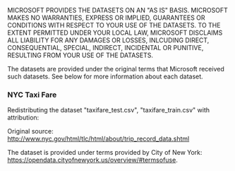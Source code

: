 MICROSOFT PROVIDES THE DATASETS ON AN "AS IS" BASIS. MICROSOFT MAKES NO WARRANTIES, EXPRESS OR IMPLIED, GUARANTEES OR CONDITIONS WITH RESPECT TO YOUR USE OF THE DATASETS. TO THE EXTENT PERMITTED UNDER YOUR LOCAL LAW, MICROSOFT DISCLAIMS ALL LIABILITY FOR ANY DAMAGES OR LOSSES, INLCUDING DIRECT, CONSEQUENTIAL, SPECIAL, INDIRECT, INCIDENTAL OR PUNITIVE, RESULTING FROM YOUR USE OF THE DATASETS.

The datasets are provided under the original terms that Microsoft received such datasets. See below for more information about each dataset.

### NYC Taxi Fare

Redistributing the dataset "taxifare_test.csv", "taxifare_train.csv" with attribution:

Original source: http://www.nyc.gov/html/tlc/html/about/trip_record_data.shtml

The dataset is provided under terms provided by City of New York: https://opendata.cityofnewyork.us/overview/#termsofuse.
